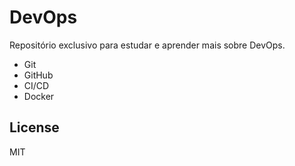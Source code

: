 # DevOps

Repositório exclusivo para estudar e aprender mais sobre DevOps.

- Git
- GitHub
- CI/CD
- Docker

## License

MIT